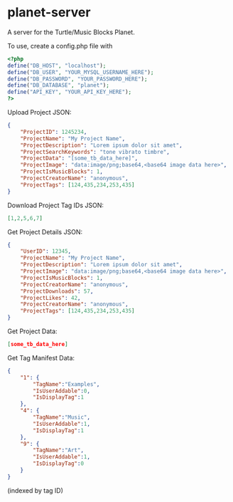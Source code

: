 # planet-server
A server for the Turtle/Music Blocks Planet.

To use, create a config.php file with

```php
<?php
define("DB_HOST", "localhost");
define("DB_USER", "YOUR_MYSQL_USERNAME_HERE");
define("DB_PASSWORD", "YOUR_PASSWORD_HERE");
define("DB_DATABASE", "planet");
define("API_KEY", "YOUR_API_KEY_HERE");
?>
```

Upload Project JSON:
```JSON
{
	"ProjectID": 1245234,
	"ProjectName": "My Project Name",
	"ProjectDescription": "Lorem ipsum dolor sit amet",
	"ProjectSearchKeywords": "tone vibrato timbre",
	"ProjectData": "[some_tb_data_here]",
	"ProjectImage": "data:image/png;base64,<base64 image data here>",
	"ProjectIsMusicBlocks": 1,
	"ProjectCreatorName": "anonymous",
	"ProjectTags": [124,435,234,253,435]
}
```

Download Project Tag IDs JSON:
```JSON
[1,2,5,6,7]
```

Get Project Details JSON:
```JSON
{
	"UserID": 12345,
	"ProjectName": "My Project Name",
	"ProjectDescription": "Lorem ipsum dolor sit amet",
	"ProjectImage": "data:image/png;base64,<base64 image data here>",
	"ProjectIsMusicBlocks": 1,
	"ProjectCreatorName": "anonymous",
	"ProjectDownloads": 57,
	"ProjectLikes": 42,
	"ProjectCreatorName": "anonymous",
	"ProjectTags": [124,435,234,253,435]
}
```

Get Project Data:
```JSON
[some_tb_data_here]
```

Get Tag Manifest Data:
```JSON
{
	"1": {
		"TagName":"Examples",
		"IsUserAddable":0,
		"IsDisplayTag":1
	},
	"4": {
		"TagName":"Music",
		"IsUserAddable":1,
		"IsDisplayTag":1
	},
	"9": {
		"TagName":"Art",
		"IsUserAddable":1,
		"IsDisplayTag":0
	}
}
```
(indexed by tag ID)